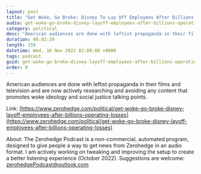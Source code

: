 ```yaml
---
layout: post
title: "Get Woke, Go Broke: Disney To Lay Off Employees After Billions In Operating Losses"
audio: get-woke-go-broke-disney-layoff-employees-after-billions-operating-losses-0
category: political
desc: "American audiences are done with leftist propaganda in their films and television and are now actively researching and avoiding any content that promotes woke ideology and social justice talking points."
duration: 00:02:39
length: 159
datetime: Wed, 16 Nov 2022 02:00:00 +0000
tags: podcast
guid: get-woke-go-broke-disney-layoff-employees-after-billions-operating-losses-0
order: 0
---
```

American audiences are done with leftist propaganda in their films and television and are now actively researching and avoiding any content that promotes woke ideology and social justice talking points.

Link: [https://www.zerohedge.com/political/get-woke-go-broke-disney-layoff-employees-after-billions-operating-losses](https://www.zerohedge.com/political/get-woke-go-broke-disney-layoff-employees-after-billions-operating-losses)

About: The Zerohedge Podcast is a non-commercial, automated program, designed to give people a way to get news from Zerohedge in an audio format.  I am actively working on tweaking and improving the setup to create a better listening experience (October 2022).  Suggestions are welcome: [zerohedgePodcast@outlook.com](mailto:zerohedgePodcast@outlook.com)
